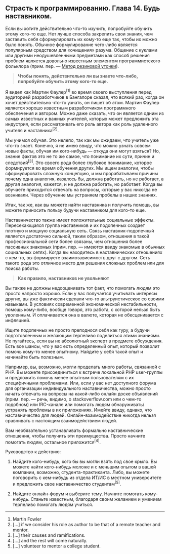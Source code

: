 ## Страсть к программированию. Глава 14. Будь наставником.

Если вы хотите действительно что-то изучить, попробуйте обучить этому кого-то еще. Нет лучше способа
закрепить свои знания, чем заставить себя сформулировать их кому-то еще так, чтобы их можно было
понять. Обычное формулирование чего-либо является популярным средством для «очищения» разума.
Общение с куклами или другими неодушевленными предметами как способ решения проблем является
довольно известным элементом программистского фольклора (прим. пер. — [Метод резиновой уточки](http://ru.wikipedia.org/wiki/%D0%9C%D0%B5%D1%82%D0%BE%D0%B4_%D1%83%D1%82%D1%91%D0%BD%D0%BA%D0%B0)).

<habracut />

> **Чтобы понять, действительно ли вы знаете что-либо, попробуйте обучить этому кого-то еще.**

Я видел как Мартин Фаулер<sup>[1]</sup> во время своего выступления перед аудиторией разработчиков в Бангалоре
сказал, что всякий раз, когда он хочет действительно что-то узнать, он пишет об этом. Мартин Фаулер
является хорошо известным разработчиком программного обеспечения и автором. Можно даже сказать, что
он является одним из самых известных и важных учителей, которых может предложить эта индустрия, если
рассматривать его роль автора как роль удаленного учителя и наставника<sup>[2]</sup>.

Мы учимся обучая. Это нелепо, так как мы ожидаем, что учитель уже что-то знает. Конечно, я не имею
ввиду, что можно узнать совсем новые факты, обучая им кого-нибудь — откуда они могут взяться? Но,
знание фактов это не то же самое, что понимание их сути, причин и следствий<sup>[3]</sup>. Это своего рода
более глубокое понимание, которое формируется во время обучения других. Мы ищем аналогии, чтобы
сформулировать сложную концепцию, и мы прорабатываем причины почему одна аналогия, казалось бы,
должна работать, но не работает, а другая аналогия, кажется, и не должна работать, но работает.
Когда вы обучаете приходится отвечать на вопросы, которые у вас никогда не возникали. Через обучение
мы устраняем пробелы в наших знаниях.

Итак, так же, как вы можете найти наставника и получить помощь, вы можете приносить пользу будучи
наставником для кого-то еще.

Наставничество также имеет положительные социальные эффекты. Пересекающаяся группа наставников и их
подопечных создает плотную и мощную социальную сеть. Связь наставник-подопечный является достаточно
сильной, таким образом, отношения в такой профессиональной сети более связаны, чем отношения более
пассивных знакомых (прим. пер. — имеются ввиду знакомые в обычных социальных сетях). Когда вы
находитесь в наставнических отношениях с кем-то, вы формируете взаимозависимость друг с другом. Сеть
такого рода это отличное место для решения сложных проблем или для поиска работы.

> **Как правило, наставников не увольняют**

Вы также не должны недооценивать тот факт, что помогать людям это просто напросто хорошо. Если у вас
получается учитывать интересы других, вы уже фактически сделали что-то альтруистическое со своими
навыками. В условиях современной экономической нестабильности, помощь кому-либо, вообще говоря, это
работа, с которой нельзя быть уволенным. И оплачивается она в валюте, которая не обесценивается с
инфляцией.

Ищите подопечных не просто преподнося себя как гуру, а будучи подготовленным и желающим
терпеливо поделиться этими знаниями. Не пугайтесь, если вы не абсолютный эксперт в предмете
обсуждения. Есть все шансы, что у вас есть определенный опыт, который позволит помочь кому-то менее
опытному. Найдите у себя такой опыт и начинайте быть полезным.

Например, вы, возможно, могли проделать много работы, связанной с PHP. Вы можете присоединиться к
встрече локальной PHP user-группы и предложить помочь менее опытным пользователям с их специфичными
проблемами. Или, если у вас нет доступного форума для организации индивидуального наставничества,
можно просто начать отвечать на вопросы на какой-либо онлайн доске объявлений (прим. пер. — речь,
видимо, о stackoverflow.com или о чем-то подобном) или IRC-канале или помогать людям
обнаруживать/устранять проблемы в их приложениях. Имейте ввиду, однако, что наставничество для
людей. Онлайн-взаимодействие никогда нельзя сравнивать с настоящим взаимодействием людей.

Вам необязательно устанавливать формально наставнические отношения, чтобы получить эти преимущества.
Просто начните помогать людям, остальное приложится<sup>[4]</sup>.

Руководство к действию:

1. Найдите кого-нибудь, кого бы вы могли взять под свое крыло. Вы можете найти кого-нибудь моложе
   и с меньшим опытом в вашей компании, возможно, студента-практиканта. Либо, вы можете поговорить
   с кем-нибудь из отдела ИТ/ИС в местном университете и предложить свое наставничество студентам<sup>[5]</sup>.

2. Найдите онлайн-форум и выберите тему. Начните помогать кому-нибудь. Станьте известным, благодаря
   своим желанием и умением терпеливо помогать людям учиться.

----

1. Martin Fowler
2. [...] if we consider his role as author to be that of a remote teacher and mentor.
3. [...] their causes and ramifications.
4. [...] and the rest will come naturally.
5. [...] volunteer to mentor a college student.
